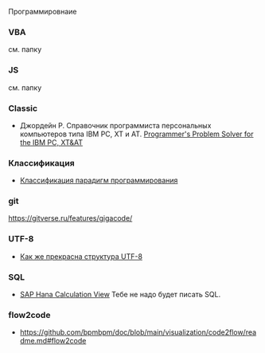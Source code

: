 Программировнаие  
### VBA 
см. папку
### JS
см. папку
### Classic 
- Джордейн Р. Справочник программиста персональных компьютеров типа IBM PC, XT и AT. [Programmer's Problem Solver for the IBM PC, XT&AT](https://ahdl-altera.narod.ru/ru/jordin.pdf)

### Классификация
- [Классификация парадигм программирования](https://habr.com/ru/articles/905292/)
  
### git
https://gitverse.ru/features/gigacode/

### UTF-8
- [Как же прекрасна структура UTF-8](https://habr.com/ru/companies/ruvds/articles/947644/)

### SQL
- [SAP Hana Calculation View](https://habr.com/ru/articles/948888/) Тебе не надо будет писать SQL.

### flow2code
- https://github.com/bpmbpm/doc/blob/main/visualization/code2flow/readme.md#flow2code
